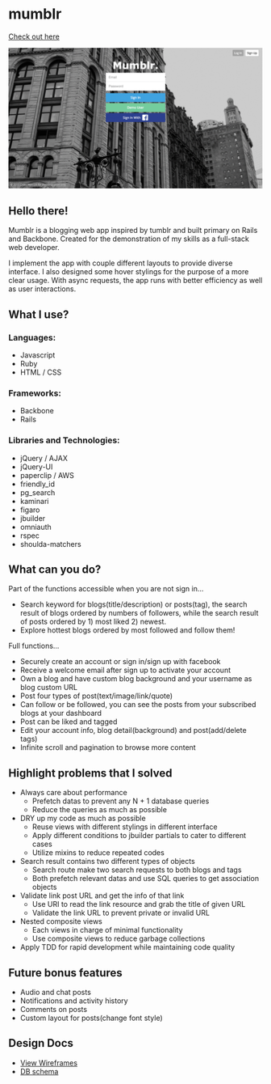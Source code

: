 # mumblr

[Check out here][live]

[live]: http://www.mumblrr.com/

![mumblr]

## Hello there!
Mumblr is a blogging web app inspired by tumblr and built primary on Rails and Backbone.
Created for the demonstration of my skills as a full-stack web developer.

I implement the app with couple different layouts to provide diverse interface.
I also designed some hover stylings for the purpose of a more clear usage.
With async requests, the app runs with better efficiency as well as user interactions.

## What I use?

### Languages:
- Javascript
- Ruby
- HTML / CSS

### Frameworks:
- Backbone
- Rails

### Libraries and Technologies:
- jQuery / AJAX
- jQuery-UI
- paperclip / AWS
- friendly_id
- pg_search
- kaminari
- figaro
- jbuilder
- omniauth
- rspec
- shoulda-matchers

## What can you do?

Part of the functions accessible when you are not sign in...
- Search keyword for blogs(title/description) or posts(tag), the search result of blogs ordered by numbers of followers, while the search result of posts ordered by 1) most liked 2) newest.
- Explore hottest blogs ordered by most followed and follow them!

Full functions...
- Securely create an account or sign in/sign up with facebook
- Receive a welcome email after sign up to activate your account
- Own a blog and have custom blog background and your username as blog custom URL
- Post four types of post(text/image/link/quote)
- Can follow or be followed, you can see the posts from your subscribed blogs at your dashboard
- Post can be liked and tagged
- Edit your account info, blog detail(background) and post(add/delete tags)
- Infinite scroll and pagination to browse more content

## Highlight problems that I solved

- Always care about performance
  - Prefetch datas to prevent any N + 1 database queries
  - Reduce the queries as much as possible
- DRY up my code as much as possible
  - Reuse views with different stylings in different interface
  - Apply different conditions to jbuilder partials to cater to different cases
  - Utilize mixins to reduce repeated codes
- Search result contains two different types of objects
  - Search route make two search requests to both blogs and tags
  - Both prefetch relevant datas and use SQL queries to get association objects
- Validate link post URL and get the info of that link
  - Use URI to read the link resource and grab the title of given URL
  - Validate the link URL to prevent private or invalid URL
- Nested composite views
  - Each views in charge of minimal functionality
  - Use composite views to reduce garbage collections
- Apply TDD for rapid development while maintaining code quality

## Future bonus features
- Audio and chat posts
- Notifications and activity history
- Comments on posts
- Custom layout for posts(change font style)

## Design Docs
* [View Wireframes][views]
* [DB schema][schema]

[views]: ./docs/views.md
[schema]: ./docs/schema.md
[mumblr]: ./mumblr.gif
